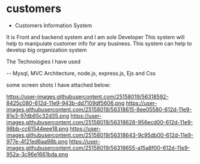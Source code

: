 # customers
- Customers Information System

It is Front and backend system and I am sole Developer
This system will help to manipulate customer info for any business. This system can help to
develop big organization system

The Technologies I have used

-- Mysql, MVC Architecture, node.js, express.js, Ejs and Css

some screen shots I have attached below:

https://user-images.githubusercontent.com/25158019/56318592-8425c080-612d-11e9-943b-dd7109df5606.png
https://user-images.githubusercontent.com/25158019/56318615-8ee05580-612d-11e9-81e3-97db65c32d35.png
https://user-images.githubusercontent.com/25158019/56318628-956ecd00-612d-11e9-98bb-cc61544eee18.png
https://user-images.githubusercontent.com/25158019/56318643-9c95db00-612d-11e9-977e-4f21ed6aa98b.png
https://user-images.githubusercontent.com/25158019/56318655-a15a8f00-612d-11e9-952a-3c96e1661bda.png
